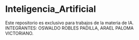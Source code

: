 # Inteligencia_Artificial
Este repositorio es exclusivo para trabajos de la materia de IA. 
INTEGRANTES:
OSWALDO ROBLES PADILLA,
ARAEL PALOMA VICTORIANO.
